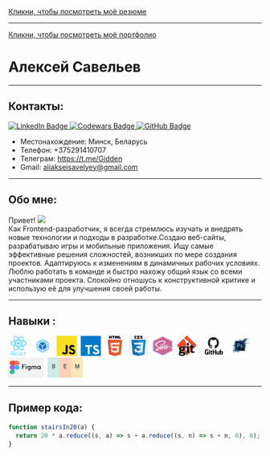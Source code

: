 [Кликни, чтобы посмотреть моё резюме](https://drive.google.com/file/d/1jLRrlSM5L_6gdxSNBk17u5jsphLdoSTA/view?usp=drive_link)

---
[Кликни, чтобы посмотреть моё портфолио](https://aliakseisavelyey.github.io/)

# Алексей Савельев


---

## Контакты:

<div>
  <a href="https://www.linkedin.com/in/aliaksei-savelyey/">
    <img src="https://img.shields.io/badge/LinkedIn-blue?style=for-the-badge&logo=linkedin&logoColor=white" alt="LinkedIn Badge"/>
  </a>
  
  <a href="https://www.codewars.com/users/AliakseiSavelyey">
    <img src="https://img.shields.io/badge/Codewars-green?style=for-the-badge&logo=codewars&logoColor=red" alt="Codewars Badge"/>
  </a>
  <a href="https://github.com/AliakseiSavelyey">
    <img src="https://img.shields.io/badge/GitHub-blue?style=for-the-badge&logo=github&logoColor=white" alt="GitHub Badge"/>
  </a>
</div>

- Местонахождение: Минск, Беларусь
- Телефон: +375291410707
- Телеграм: https://t.me/Gidden
- Gmail: aliakseisavelyey@gmail.com

---

## Обо мне:

<p>Привет! <img src="https://media.giphy.com/media/hvRJCLFzcasrR4ia7z/giphy.gif" width="30px"/><br/>
<span>
Как Frontend-разработчик, я всегда стремлюсь изучать и
внедрять новые технологии и подходы в разработке.Cоздаю веб-сайты, разрабатываю игры и мобильные приложения.
Ищу самые эффективные решения сложностей, возникших по мере создания проектов. Адаптируюсь к изменениям в динамичных рабочих условиях. Люблю работать в команде и быстро нахожу общий язык со всеми участниками проекта. Спокойно отношусь к конструктивной критике и использую её для улучшения своей работы.</span></p>

---

## Навыки :

<div>
  <img src="./components/images/react.png" title="React" alt="React" width="40" height="40"/>&nbsp;
  <img src="./components/images/webpack.png" title="Webpack" alt="Webpack" width="40" height="40"/>&nbsp;
  <img src="./components/images/javascript.png" title="Javascript" alt="Javascript" width="40" height="40"/>&nbsp;
  <img src="./components/images/typescript.png" title="Typescript" alt="Typescript" width="40" height="40"/>&nbsp;
  <img src="./components/images/HTML5.png" title="HTML5" alt="HTML5" width="40" height="40"/>&nbsp;
  <img src="./components/images/css.png" title="Css" alt="Css" width="40" height="40"/>&nbsp;
  <img src="./components/images/sass.png" title="Sass" alt="Sass" width="40" height="40"/>&nbsp;
  <img src="./components/images/git.jpeg" title="Git" alt="Git" width="40" height="40"/>&nbsp;
  <img src="./components/images/GitHub.png" title="GitHub" alt="GitHub" width="50" height="40"/>&nbsp;
  <img src="./components/images/photoshop.webp" title="Photoshop" alt="Photoshop" width="40" height="40"/>&nbsp;
  <img src="./components/images/figma.jpeg" title="Figma" alt="Figma" width="70" height="40"/>&nbsp;
  <img src="./components/images/bem.jpeg" title="BEM" alt="BEM" width="70" height="40"/>&nbsp;
</div>

---

## Пример кода:

```javascript
function stairsIn20(a) {
  return 20 * a.reduce((s, a) => s + a.reduce((s, n) => s + n, 0), 0);
}
```